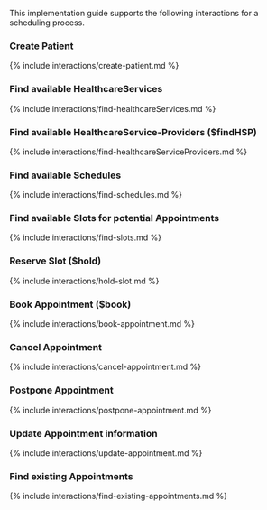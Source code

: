 This implementation guide supports the following interactions for a scheduling process.

### Create Patient
{% include interactions/create-patient.md %}
### Find available HealthcareServices
{% include interactions/find-healthcareServices.md %}
### Find available HealthcareService-Providers ($findHSP)
{% include interactions/find-healthcareServiceProviders.md %}
### Find available Schedules
{% include interactions/find-schedules.md %}
### Find available Slots for potential Appointments
{% include interactions/find-slots.md %}
### Reserve Slot ($hold)
{% include interactions/hold-slot.md %}
### Book Appointment ($book)
{% include interactions/book-appointment.md %}
### Cancel Appointment
{% include interactions/cancel-appointment.md %}
### Postpone Appointment
{% include interactions/postpone-appointment.md %}
### Update Appointment information
{% include interactions/update-appointment.md %}
### Find existing Appointments
{% include interactions/find-existing-appointments.md %}
